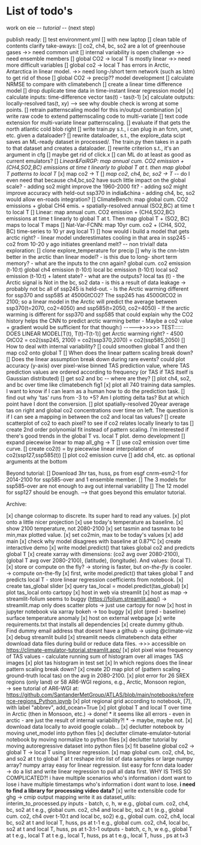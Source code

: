 # List of todo's

work on eie -- *tutorial* -- (next step)

publish ready:
    [] test environment.yml
        [] with new laptop 
    [] clean table of contents
clarify take-aways:
    [] co2, ch4, bc, so2 are a lot of greenhouse gases ->> need common unit
    [] internal variability is open challenge ->> need ensemble members
    [] global CO2 -> local T is mostly linear ->> need more difficult variables
    [] global co2 -> local T has errors in Arctic, Antarctica in linear model. ->> need long-/short term network (such as lstm) to get rid of those
    [] global CO2 -> precip??
model development
    [] calculate NRMSE to compare with climatebench
    [] create a linear time difference model
        [] drop duplicate time data in time-instant linear regression model
        [x] calculate inputs: time-difference vector tas(t) - tas(t-1)
        [x] calculate outputs: locally-resolved tas(t, xy)
            --> see why double check is wrong at some points.
        [] retrain patternscaling model for this in/output combination
            [x] write raw code to extend patternscaling code to multi-variate
            [] text code extension for multi-variate linear patternscaling.
        [] evaluate if that gets the north atlantic cold blob right
    [] write train.py s.t., i can plug in an fcnn, unet, etc. given a dataloader?
        [] rewrite dataloader, s.t., the explore_data scipt saves an ML-ready dataset in processed/. The train.py then takes in a path to that dataset and creates a dataloader.
        [] rewrite criterion s.t., it's an argument in cfg
        [] maybe get rid of click.x
    [] can ML do at least as good as current emulators?
        [] *Linear&FaiRGP: map annual cum. CO2 emission + (CH4,SO2,BC) emissions at time t linearly to global T at t. then map global T patterns to local T*
            [x] map co2 -> T
            [] *map co2, ch4, bc, so2 -> T* -- do I even need that because ch4,bc,so2 have such little impact on the global scale?
                - adding so2 might improve the 1960-2000 fit?
                - adding so2 might improve accuracy with held-out ssp370 in india&china
                - adding ch4, bc, so2 would allow en-roads integration?
    [] ClimateBench: map global cum. CO2 emissions + global CH4 emis. + spatially-resolved annual (SO2,BC) at time t to local T
        [] Linear: map annual cum. CO2 emission + (CH4,SO2,BC) emissions at time t linearly to global T at t. Then map global T + (SO2, BC) maps to local T maps
    [] Nat-Var-FCNN: map 10yr cum. co2 + (CH4, SO2, BC) time-series to 10 yr avg local T) 
    [] how would i build a model that gets arctic right?
        - linear model underestimates cooling in that area in ssp245
            - co2 from 10-20 y ago initiates greenland melt? 
        -- non trivial!
data exploration:
    [] clone explore_temperature for precip
    [] why is the cnn-lstm better in the arctic than linear model?
        - is this due to long- short term memory?
        - what are the inputs to the cnn again? 
            global cum. co2 emission (t-10:t)
            global      ch4 emission (t-10:t)
            local       bc  emission (t-10:t)
            local       so2 emission (t-10:t)
            + latent state?
        - what are the outputs?
            local       tas          (t)
        - the Arctic signal is Not in the bc, so2 data
        - is this a result of data leakage -> probably not bc all of ssp245 is held-out.
        - Is the Arctic warming different for ssp370 and ssp585 at 4500GtCO2? The ssp245 has 4500GtCO2 in 2100; so a linear model in the Arctic will predict the average between ssp370(t=2070, co2=4050)  and ssp585(t=2050, co2=4050)
            - If the arctic warming is different for ssp370 and ssp585 that could explain why the CO2 history helps the CNN to predict arctic warming better 
                - Maybe a co2 value + gradient would be sufficient for that though:)
                    ----->>>>>> TEST:::::: DOES LINEAR MODEL[T(t), T(t)-T(t-1)] get Arctic warming right?
            - 4500 GtCO2 = co2(ssp245, 2100) = co2(ssp370,2070) = co2(ssp585,2050)
    [] How to deal with internal variability?
        [] could smoothen global T and then map co2 onto global T
    [] When does the linear pattern scaling break down?
        [] Does the linear assumption break down during rare events?
        could plot accuracy (y-axis) over pixel-wise binned TAS prediction value, where TAS prediction values are ordered according to frequency (or TAS if TAS itself is Gaussian distributed)
    [] get so2 and bc -- where are they?
	[] plot ch4, so2, and bc over time like climatebench fig1 
    [x] plot all 740 training data samples. I want to know if I can learn as a human how to do the prediction task. 
        [] find out why 'tas' runs from -3 to +5? Am I plotting delta tas? But at which point have I dont the conversion.
        [] plot spatially-resolved 20year average tas on right and global co2 concentrations over time on left. The question is if I can see a mapping in between the co2 and local tas values?
    [] create scatterplot of co2 to each pixel? to see if co2 relates locally linearly to tas
    [] create 2nd order polynomial fit instead of pattern scaling. I'm interested if there's good trends in the global T vs. local T plot.
demo development
    [] expand piecewise linear to map all_ghg -> T
    [] use co2 emission over time curve.
        [] create co2(t) = by piecewise linear interpolation of co2(ssp127,ssp585(t))
        [] plot co2 emission curve
    [] add ch4, etc. as optional arguments at the bottom

Beyond tutorial:
[] Download 3hr tas, huss, ps from esgf cnrm-esm2-1 for 2014-2100 for ssp585-over and 1 ensemble member.
    [] The 3 models for ssp585-over are not enough to avg out internal variability
    [] The 12 model for ssp127 should be enough.
    --> that goes beyond this emulator tutorial.

Archive:

[x] change colormap to discrete. Its super hard to read any values.
    [x] plot onto a little nicer projection
[x] use today's temperature as baseline.
[x] show 2100 temperature, not 2080-2100
[x] set tasmin and tasmax to be min,max plotted value.
[x] set co2min, max to be today's values
[x] add main
[x] check why model disagrees with baseline at 0.87°C
[x] create interactive demo
    [x] write model.predict() that takes global co2 and predicts global T
    [x] create xarray with dimensions: (co2 avg over 2080-2100), (global T avg over 2080-2100), (latitude), (longitude). 
    And values: (local T).
    [x] store or compute on the fly? -> storing is faster, but *on-the-fly* is cooler. -> compute on-the-fly
    [x] first, write model.predict() that takes global T and predicts local T
        - store linear regression coefficients from notebook.
    [x] create tas_global slider
    [x] query tas_local = model.predict(tas_global)
    [x] plot tas_local onto cartopy
    [x] host in web via streamlit
        [x] host as map -> streamlit-folium seems to buggy (https://folium.streamlit.app/) -> streamlit.map only does scatter plots -> just use cartopy for now
    [x] host in jupyter notebook via xarray bokeh -> too buggy
[x] plot (pred - baseline) surface temperature anomaly 
[x] host on external webpage
    [x] write requirements.txt that installs all dependencies
    [x] create dummy github. Find dummy email address that doesnt have a github -> using @climate-viz
    [x] debug streamlit build
        [x] streamlit needs climatebench data
            either download data files during build
            or reduce  data files. 
    ->>> accessible on https://climate-emulator-tutorial.streamlit.app/
[x] plot pixel wise frequency of TAS values
    - calculate running sum of histogram over all images TAS images
[x] plot tas histogram in test set
[x] In which regions does the linear pattern scaling break down?
    [x] create 2D map plot of (pattern scaling - ground-truth local tas) on the avg in 2080-2100.
    [x] plot error for 26 SREX regions (only land) or 58 AR6-WGI regions, e.g., Arctic, Monsoon region,  
        -> see tutorial of AR6-WGI at: https://github.com/SantanderMetGroup/ATLAS/blob/main/notebooks/reference-regions_Python.ipynb
    [x] plot regional grid according to notebook, [7], with label "abbrev", add_ocean=True
    [x] plot global T and local T over time in Arctic (then in Monsoon, etc.) -> done!
    * it seems like all errors - even in arctic - are just the result of internal variability?! * -> maybe, maybe not.
[x] download data locally to avoid google colab...
[x] declutter notebook by moving unet_model into python files
[x] declutter climate-emulator-tutorial notebook by moving normalize to python files
[x] declutter tutorial by moving autoregressive dataset into python files
[x] fit baseline global co2 -> global T -> local T using linear regression.
[x] map global cum. co2, ch4, bc, and so2 at t to global T at t
    reshape into list of data samples or large numpy array?
        numpy array easy for linear regression.
        list easy for fcnn data loader
        -> do a list and write linear regression to pull all data first.
        WHY IS THIS SO COMPLICATED?!
            i have multiple scenarios who's information i dont want to lose
            i have multiple timestamps who's information i dont want to lose.
            **i need to find a library for processing video data?**
[x] write extensible code for ghg -> cmip output mapping
    write it as dataset_utils: interim_to_processed.py
    inputs - batch, c, h, w
        e.g., global cum. co2, ch4, bc, so2 at t
        e.g., global cum. co2, ch4 and local bc, so2 at t
        (e.g., global cum. co2, ch4 over t-10:t and local bc, so2)
        e.g., global cum. co2, ch4, local bc, so2 at t and 
            local T, huss, ps at t-1
        e.g., global cum. co2, ch4, local bc, so2 at t and
            local T, huss, ps at t-3:t-1
    outputs - batch, c, h, w
        e.g., global T at t
        e.g., local T at t
        e.g., local T, huss, ps at t
        e.g., local T, huss , ps at t+3

